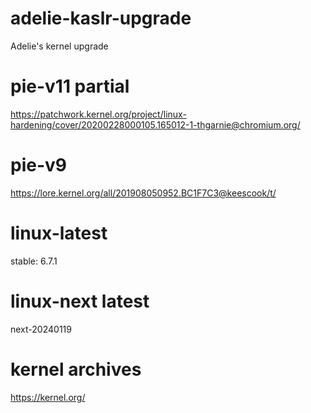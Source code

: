 # adelie-kaslr-upgrade
Adelie's kernel upgrade  

# pie-v11 partial
https://patchwork.kernel.org/project/linux-hardening/cover/20200228000105.165012-1-thgarnie@chromium.org/  

# pie-v9
https://lore.kernel.org/all/201908050952.BC1F7C3@keescook/t/  

# linux-latest
stable: 6.7.1  

# linux-next latest
next-20240119

# kernel archives
https://kernel.org/  
